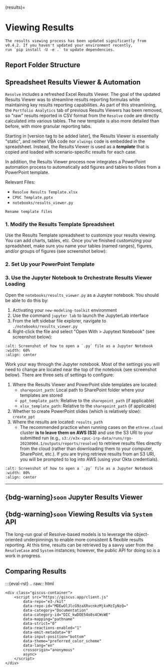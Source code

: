 (results)=
# Viewing Results

```{note}
The results viewing process has been updated significantly from v0.4.2. If you haven't updated your environment recently, 
run `pip install -U -e .` to update dependencies. 
```

## Report Folder Structure

## Spreadsheet Results Viewer & Automation

`Resolve` includes a refreshed Excel Results Viewer. The goal of the updated Results Viewer was to streamline results 
reporting formulas while maintaining key results reporting capabilities. As part of this streamlining, 
the `Portfolio Analytics` tab of previous Results Viewers has been removed, so "raw" results reported in CSV format from 
the `Resolve` code are directly calculated into various tables. The new template is also more detailed than before, 
with more granular reporting tabs.

Starting in [version tag to be added later], the Results Viewer is essentially "static", and neither VBA code nor `xlwings` 
code is embedded in the spreadsheet. Instead, the Results Viewer is used as a **_template_** that is copied and loaded with 
scenario-specific results for each case.

In addition, the Results Viewer process now integrates a PowerPoint automation process to automatically add figures 
and tables to slides from a PowerPoint template. 

Relevant Files:
- `Resolve Results Template.xlsx`
- `CPUC Template.pptx`
- `notebooks/results_viewer.py`

```{todo}
Rename template files
```

### 1. Modify the Results Template Spreadsheet

Use the Results Template spreadsheet to customize your results viewing. You can add charts, tables, etc.
Once you've finished customizing your spreadsheet, make sure you name your tables (named ranges), figures, and/or groups 
of figures (see screenshot below):

### 2. Set Up your PowerPoint Template

### 3. Use the Jupyter Notebook to Orchestrate Results Viewer Loading

Open the `notebooks/results_viewer.py` as a Jupyter notebook. You should be able to do this by:
1. Activating your `new-modeling-toolkit` environment 
2. Use the command `jupyter lab` to launch the JupyterLab interface 
3. From the left sidebar file explorer, navigate to `./notebooks/results_viewer.py`
4. Right-click the file and select "Open With > Jupytext Notebook" (see screenshot below):

```{image} ../_images/open-with-jupytext.png
:alt: Screenshot of how to open a `.py` file as a Jupyter Notebook
:width: 60%
:align: center
```

Work your way through the Jupyter notebook. Most of the settings you will need to change are located near the top of 
the notebook (see screenshot below). There are three sets of settings to configure:

1. Where the Results Viewer and PowerPoint slide templates are located:
   - `sharepoint_path`: Local path to SharePoint folder where your templates are stored
   - `ppt_template_path`: Relative to the `sharepoint_path` (if applicable)
   - `xlsx_template_path`: Relative to the `sharepoint_path` (if applicable)
2. Whether to create PowerPoint slides (which is relatively slow): `create_ppt`
3. Where the results are located: `results_path`
   - The recommended practice when running cases on the `ethree.cloud` cluster **is to leave them on AWS (S3)** and use 
     the S3 URI to your submitted run (e.g., `s3://e3x-cpuc-irp-data/runs/rgo-20230904.1/outputs/reports/resolve`) to retrieve
     results files directly from the cloud (rather than downloading them to your computer, SharePoint, etc.). If you are 
     trying retrieve results from an S3 URI, you will be prompted to log into AWS (using your Okta credentials).

```{image} ../_images/jupyter-results-config.png
:alt: Screenshot of how to open a `.py` file as a Jupyter Notebook
:width: 80%
:align: center
```

---

## {bdg-warning}`soon` Jupyter Results Viewer

## {bdg-warning}`soon` Viewing Results via `System` API

The long-run goal of Resolve-based models is to leverage the object-oriented underpinnings to enable more 
consistent & flexible results reporting. At this time, results can be retrieved by a savvy user from the `ResolveCase` 
and `System` instances; however, the public API for doing so is a work in progress.

## Comparing Results

:::{eval-rst}
.. raw:: html

    <div class="giscus-container">
        <script src="https://giscus.app/client.js"
            data-repo="e3-/kit"
            data-repo-id="MDEwOlJlcG9zaXRvcnkzMjkxMzIyNzQ="
            data-category="Documentation"
            data-category-id="DIC_kwDOE54o8s4CWsWE"
            data-mapping="pathname"
            data-strict="0"
            data-reactions-enabled="1"
            data-emit-metadata="0"
            data-input-position="bottom"
            data-theme="preferred_color_scheme"
            data-lang="en"
            crossorigin="anonymous"
            async>
        </script>
    </div>
